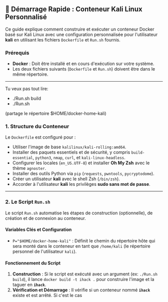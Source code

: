 ## 🚀 Démarrage Rapide : Conteneur Kali Linux Personnalisé

Ce guide explique comment construire et exécuter un conteneur Docker basé sur Kali Linux avec une configuration personnalisée pour l'utilisateur **kali** en utilisant les fichiers `Dockerfile` et `Run.sh` fournis.

### Prérequis

* **Docker** : Doit être installé et en cours d'exécution sur votre système.
* Les deux fichiers suivants (`Dockerfile` et `Run.sh`) doivent être dans le même répertoire.

***

Tu veux pas tout lire:

* ./Run.sh build
* ./Run.sh 

(partage le répertoire $HOME/docker-home-kali)


### 1. Structure du Conteneur

Le `Dockerfile` est configuré pour :
* Utiliser l'image de base `kalilinux/kali-rolling:amd64`.
* Installer des paquets essentiels et de sécurité, y compris `build-essential`, `python3`, `nmap`, `curl`, et `kali-linux-headless`.
* Configurer les locales (`en_US.UTF-8`) et installer **Oh My Zsh** avec le thème `agnoster`.
* Installer des outils Python via `pip` (`requests`, `pwntools`, `pycryptodome`).
* Créer un utilisateur **kali** avec le shell Zsh (`/bin/zsh`).
* Accorder à l'utilisateur **kali** les privilèges **sudo sans mot de passe**.

***

### 2. Le Script `Run.sh`

Le script `Run.sh` automatise les étapes de construction (optionnelle), de création et de connexion au conteneur.

#### Variables Clés et Configuration

* `P="$HOME/docker-home-kali"` : Définit le chemin du répertoire hôte qui sera monté dans le conteneur en tant que `/home/kali` (le répertoire personnel de l'utilisateur `kali`).

#### Fonctionnement du Script

1.  **Construction** : Si le script est exécuté avec un argument (ex: `./Run.sh build`), il lance `docker build -t ihack .` pour construire l'image et la taguer en **`ihack`**.
2.  **Vérification et Démarrage** : Il vérifie si un conteneur nommé **`ihack`** existe et est arrêté. Si c'est le cas
